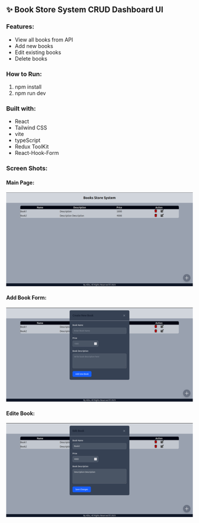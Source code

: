 ## ✨ Book Store System CRUD Dashboard UI

### Features:
- View all books from API
- Add new books
- Edit existing books
- Delete books



### How to Run:
1. npm install
2. npm run dev

### Built with:
 - React 
 - Tailwind CSS 
 - vite
 - typeScript
 - Redux ToolKit
 - React-Hook-Form

### Screen Shots:
#### Main Page:
![main page](./Screen_Shots/main.png)
#### Add Book Form:
![add book Form](./Screen_Shots/Add_new_Book.png)
#### Edite Book:
![edite book](./Screen_Shots/Edite_Book.png)
